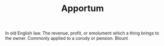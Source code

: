 ---
title: Apportum
permalink: "/definitions/apportum.html"
body: In old English law. The revenue, profit, or emolument which a thing brings to
  the owner. Commonly applied to a corody or pension. Blount
published_at: '2018-07-07'
layout: post
---